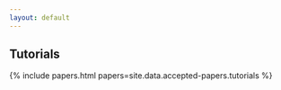 ```yaml
---
layout: default
---
```


<h2>Tutorials</h2>
{% include papers.html papers=site.data.accepted-papers.tutorials %}